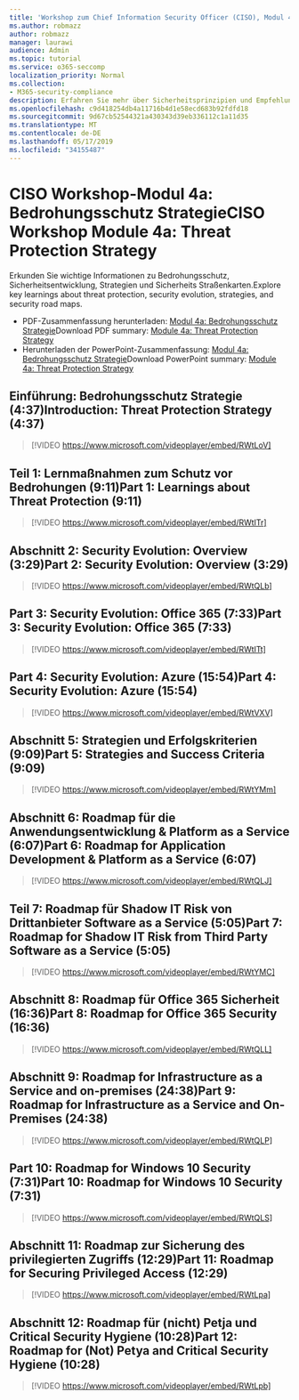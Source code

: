 ```yaml
---
title: 'Workshop zum Chief Information Security Officer (CISO), Modul 4a: Bedrohungsschutz Strategie'
ms.author: robmazz
author: robmazz
manager: laurawi
audience: Admin
ms.topic: tutorial
ms.service: o365-seccomp
localization_priority: Normal
ms.collection:
- M365-security-compliance
description: Erfahren Sie mehr über Sicherheitsprinzipien und Empfehlungen für die Modernisierung der Sicherheit in Ihrer Organisation.
ms.openlocfilehash: c9d418254db4a11716b4d1e58ecd683b92fdfd18
ms.sourcegitcommit: 9d67cb52544321a430343d39eb336112c1a11d35
ms.translationtype: MT
ms.contentlocale: de-DE
ms.lasthandoff: 05/17/2019
ms.locfileid: "34155487"
---
```

# <a name="ciso-workshop-module-4a-threat-protection-strategy"></a><span data-ttu-id="566e7-103">CISO Workshop-Modul 4a: Bedrohungsschutz Strategie</span><span class="sxs-lookup"><span data-stu-id="566e7-103">CISO Workshop Module 4a: Threat Protection Strategy</span></span>

<span data-ttu-id="566e7-104">Erkunden Sie wichtige Informationen zu Bedrohungsschutz, Sicherheitsentwicklung, Strategien und Sicherheits Straßenkarten.</span><span class="sxs-lookup"><span data-stu-id="566e7-104">Explore key learnings about threat protection, security evolution, strategies, and security road maps.</span></span>

- <span data-ttu-id="566e7-105">PDF-Zusammenfassung herunterladen: [Modul 4a: Bedrohungsschutz Strategie](media/ciso-workshop-4a-threat-protection.pdf)</span><span class="sxs-lookup"><span data-stu-id="566e7-105">Download PDF summary: [Module 4a: Threat Protection Strategy](media/ciso-workshop-4a-threat-protection.pdf)</span></span>
- <span data-ttu-id="566e7-106">Herunterladen der PowerPoint-Zusammenfassung: [Modul 4a: Bedrohungsschutz Strategie](https://docs.microsoft.com/office365/securitycompliance/media/ciso-workshop-4a-threat-protection.pptx)</span><span class="sxs-lookup"><span data-stu-id="566e7-106">Download PowerPoint summary: [Module 4a: Threat Protection Strategy](https://docs.microsoft.com/office365/securitycompliance/media/ciso-workshop-4a-threat-protection.pptx)</span></span>

## <a name="introduction-threat-protection-strategy-437"></a><span data-ttu-id="566e7-107">Einführung: Bedrohungsschutz Strategie (4:37)</span><span class="sxs-lookup"><span data-stu-id="566e7-107">Introduction: Threat Protection Strategy (4:37)</span></span>

> [!VIDEO https://www.microsoft.com/videoplayer/embed/RWtLoV]

## <a name="part-1-learnings-about-threat-protection-911"></a><span data-ttu-id="566e7-108">Teil 1: Lernmaßnahmen zum Schutz vor Bedrohungen (9:11)</span><span class="sxs-lookup"><span data-stu-id="566e7-108">Part 1: Learnings about Threat Protection (9:11)</span></span>

> [!VIDEO https://www.microsoft.com/videoplayer/embed/RWtITr]

## <a name="part-2-security-evolution-overview-329"></a><span data-ttu-id="566e7-109">Abschnitt 2: Security Evolution: Overview (3:29)</span><span class="sxs-lookup"><span data-stu-id="566e7-109">Part 2: Security Evolution: Overview (3:29)</span></span>

> [!VIDEO https://www.microsoft.com/videoplayer/embed/RWtQLb]

## <a name="part-3-security-evolution-office-365-733"></a><span data-ttu-id="566e7-110">Part 3: Security Evolution: Office 365 (7:33)</span><span class="sxs-lookup"><span data-stu-id="566e7-110">Part 3: Security Evolution: Office 365 (7:33)</span></span>

> [!VIDEO https://www.microsoft.com/videoplayer/embed/RWtITt]

## <a name="part-4-security-evolution-azure-1554"></a><span data-ttu-id="566e7-111">Part 4: Security Evolution: Azure (15:54)</span><span class="sxs-lookup"><span data-stu-id="566e7-111">Part 4: Security Evolution: Azure (15:54)</span></span>

> [!VIDEO https://www.microsoft.com/videoplayer/embed/RWtVXV]

## <a name="part-5-strategies-and-success-criteria-909"></a><span data-ttu-id="566e7-112">Abschnitt 5: Strategien und Erfolgskriterien (9:09)</span><span class="sxs-lookup"><span data-stu-id="566e7-112">Part 5: Strategies and Success Criteria (9:09)</span></span>

> [!VIDEO https://www.microsoft.com/videoplayer/embed/RWtYMm]

## <a name="part-6-roadmap-for-application-development--platform-as-a-service-607"></a><span data-ttu-id="566e7-113">Abschnitt 6: Roadmap für die Anwendungsentwicklung & Platform as a Service (6:07)</span><span class="sxs-lookup"><span data-stu-id="566e7-113">Part 6: Roadmap for Application Development & Platform as a Service (6:07)</span></span>

> [!VIDEO https://www.microsoft.com/videoplayer/embed/RWtQLJ]

## <a name="part-7-roadmap-for-shadow-it-risk-from-third-party-software-as-a-service-505"></a><span data-ttu-id="566e7-114">Teil 7: Roadmap für Shadow IT Risk von Drittanbieter Software as a Service (5:05)</span><span class="sxs-lookup"><span data-stu-id="566e7-114">Part 7: Roadmap for Shadow IT Risk from Third Party Software as a Service (5:05)</span></span>

> [!VIDEO https://www.microsoft.com/videoplayer/embed/RWtYMC]

## <a name="part-8-roadmap-for-office-365-security-1636"></a><span data-ttu-id="566e7-115">Abschnitt 8: Roadmap für Office 365 Sicherheit (16:36)</span><span class="sxs-lookup"><span data-stu-id="566e7-115">Part 8: Roadmap for Office 365 Security (16:36)</span></span>

> [!VIDEO https://www.microsoft.com/videoplayer/embed/RWtQLL]

## <a name="part-9-roadmap-for-infrastructure-as-a-service-and-on-premises-2438"></a><span data-ttu-id="566e7-116">Abschnitt 9: Roadmap for Infrastructure as a Service and on-premises (24:38)</span><span class="sxs-lookup"><span data-stu-id="566e7-116">Part 9: Roadmap for Infrastructure as a Service and On-Premises (24:38)</span></span>

> [!VIDEO https://www.microsoft.com/videoplayer/embed/RWtQLP]

## <a name="part-10-roadmap-for-windows-10-security-731"></a><span data-ttu-id="566e7-117">Part 10: Roadmap for Windows 10 Security (7:31)</span><span class="sxs-lookup"><span data-stu-id="566e7-117">Part 10: Roadmap for Windows 10 Security (7:31)</span></span>

> [!VIDEO https://www.microsoft.com/videoplayer/embed/RWtQLS]

## <a name="part-11-roadmap-for-securing-privileged-access-1229"></a><span data-ttu-id="566e7-118">Abschnitt 11: Roadmap zur Sicherung des privilegierten Zugriffs (12:29)</span><span class="sxs-lookup"><span data-stu-id="566e7-118">Part 11: Roadmap for Securing Privileged Access (12:29)</span></span>

> [!VIDEO https://www.microsoft.com/videoplayer/embed/RWtLpa]

## <a name="part-12-roadmap-for-not-petya-and-critical-security-hygiene-1028"></a><span data-ttu-id="566e7-119">Abschnitt 12: Roadmap für (nicht) Petja und Critical Security Hygiene (10:28)</span><span class="sxs-lookup"><span data-stu-id="566e7-119">Part 12: Roadmap for (Not) Petya and Critical Security Hygiene (10:28)</span></span>

> [!VIDEO https://www.microsoft.com/videoplayer/embed/RWtLpb]
